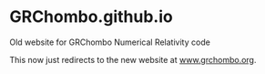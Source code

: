 # GRChombo.github.io
Old website for GRChombo Numerical Relativity code

This now just redirects to the new website at www.grchombo.org.
